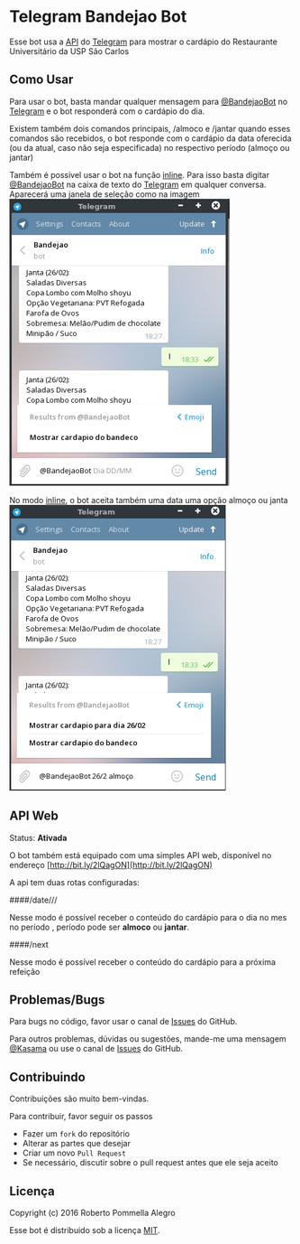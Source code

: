 Telegram Bandejao Bot
=====================

Esse bot usa a [API][1] do [Telegram][2] para mostrar o cardápio do Restaurante Universitário da USP São Carlos

Como Usar
---------

Para usar o bot, basta mandar qualquer mensagem para [@BandejaoBot][3] no [Telegram][2] e o bot responderá com o cardápio do dia.

Existem também dois comandos principais, /almoco <data> e /jantar <data> quando esses comandos são recebidos, o bot responde com o cardápio da data oferecida (ou da atual, caso não seja especificada) no respectivo período (almoço ou jantar)

Também é possivel usar o bot na função [inline][4]. Para isso basta digitar [@BandejaoBot][3] na caixa de texto do [Telegram][2] em qualquer conversa. Aparecerá uma janela de seleção como na imagem ![Exemplo inline][5]

No modo [inline][4], o bot aceita também uma data uma opção almoço ou janta ![Exemplo inline 2][6]

API Web
-------

Status: **Ativada**

O bot também está equipado com uma simples API web, disponível no endereço [http://bit.ly/2lQagON](http://bit.ly/2lQagON)

A api tem duas rotas configuradas:

####/date/<dia>/<mes>/<periodo>

Nesse modo é possível receber o conteúdo do cardápio para o dia <dia> no mes <mes> no período <periodo>, período pode ser __almoco__ ou __jantar__.

####/next

Nesse modo é possível receber o conteúdo do cardápio para a próxima refeição

Problemas/Bugs
--------------

Para bugs no código, favor usar o canal de [Issues][7] do GitHub.

Para outros problemas, dúvidas ou sugestões, mande-me uma mensagem [@Kasama][8] ou use o canal de [Issues][7] do GitHub.

Contribuindo
------------

Contribuições são muito bem-vindas.

Para contribuir, favor seguir os passos

- Fazer um `fork` do repositório
- Alterar as partes que desejar
- Criar um novo `Pull Request`
- Se necessário, discutir sobre o pull request antes que ele seja aceito

Licença
-------
Copyright (c) 2016 Roberto Pommella Alegro  

Esse bot é distribuido sob a licença [MIT][9].

[1]: https://core.telegram.org/bots/api
[2]: https://telegram.org/
[3]: http://telegram.me/BandejaoBot
[4]: https://core.telegram.org/bots/inline
[5]: img/inlineEx1.png
[6]: img/inlineEx2.png
[7]: https://github.com/Kasama/bandejao-bot/issues
[8]: http://telegram.me/Kasama
[9]: https://opensource.org/licenses/MIT
